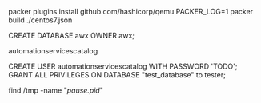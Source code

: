 packer plugins install github.com/hashicorp/qemu
PACKER_LOG=1 packer build ./centos7.json





CREATE DATABASE awx OWNER awx;

automationservicescatalog

CREATE USER automationservicescatalog WITH PASSWORD 'TODO';
GRANT ALL PRIVILEGES ON DATABASE "test_database" to tester;




find /tmp -name "*pause.pid*"